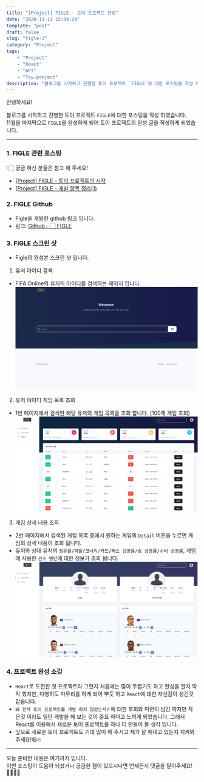```yaml
---
title: "[Project] FIGLE - 토이 프로젝트 완성"
date: "2020-11-11 15:34:24"
template: "post"
draft: false
slug: "figle-3"
category: "Project"
tags:
    - "Project"
    - "React"
    - "API"
    - "Toy-project"
description: "블로그를 시작하고 진행한 토이 프로젝트 `FIGLE`에 대한 포스팅을 작성 하였습니다."
--- 
```


안녕하세요!

블로그를 시작하고 진행한 토이 프로젝트 `FIGLE`에 대한 포스팅을 작성 하였습니다.  
11월을 마지막으로 `FIGLE`을 완성하게 되어 토이 프로젝트의 완성 글을 작성하게 되었습니다.

-----

### 1. FIGLE 관련 포스팅

👇🏻 궁금 하신 분들은 참고 해 주세요!
- [[Project] FIGLE - 토이 프로젝트의 시작](https://shinsangeun.github.io/categories/Project/figle-1)  
- [[Project] FIGLE - 개발 항목 정리(1)](https://shinsangeun.github.io/categories/Project/figle-2)


### 2. FIGLE Github
- Figle을 개발한 github 링크 입니다.
- 링크: [Github 👉🏻 FIGLE](https://github.com/gksthf2271/FIGLE)


### 3. FIGLE 스크린 샷
- Figle의 완성본 스크린 샷 입니다.  

1. 유저 아이디 검색  
- FIFA Online의 유저의 아이디를 검색하는 페이지 입니다.  
![image1](/assets/images/figle/figle-1.png)  

2. 유저 아이디 게임 목록 조회 
- 1번 페이지에서 검색한 해당 유저의 게임 목록을 조회 합니다. (100개 게임 조회)   
![image2](/assets/images/figle/figle-2.png)

3. 게임 상세 내용 조회  
- 2번 페이지에서 검색된 게임 목록 중에서 원하는 게임의 `Detail` 버튼을 누르면 게임의 상세 내용이 조회 됩니다.
- 유저와 상대 유저의 `점유율/파울/코너킥/카드/패스 성공률/슛 성공률/수비 성공률`, 게임에 사용한 `선수 명단`에 대한 정보가 조회 됩니다.  
![image3](/assets/images/figle/figle-3.png)


### 4. 프로젝트 완성 소감
- `React`로 도전한 첫 프로젝트라 그런지 처음에는 많이 두렵기도 하고 완성을 할지 막막 했지만, 다행히도 마무리를 하게 되어 뿌듯 하고 `React`에 대한 자신감이 생긴것 같습니다.
- `왜 진작 토이 프로젝트를 개발 하지 않았는지?` 에 대한 후회와 미련이 남긴 하지만 작은것 이라도 일단 개발을 해 보는 것이 중요 하다고 느끼게 되었습니다. 그래서 React를 이용해서 새로운 토이 프로젝트를 하나 더 만들어 볼 생각 입니다.
- 앞으로 새로운 토이 프로젝트도 기대 많이 해 주시고 제가 잘 해내고 있는지 지켜봐 주세요!😆🔥


-----

오늘 준비한 내용은 여기까지 입니다.  
이번 포스팅이 도움이 되셨거나 궁금한 점이 있으시다면 언제든지 댓글을 달아주세요!🙋🏻‍♀️✨  





